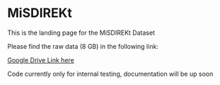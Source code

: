 # MiSDIREKt

This is the landing page for the MiSDIREKt Dataset 

Please find the raw data (8 GB) in the following link:

[Google Drive Link here](https://drive.google.com/file/d/1CMrufE9IB2CGuYgBD7V_YxdymZdZPkgj/view?usp=sharing)

Code currently only for internal testing, documentation will be up soon

